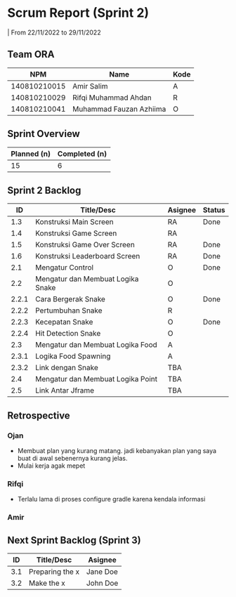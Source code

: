 # Scrum Report (Sprint 2)
| From 22/11/2022 to 29/11/2022

## Team ORA
| NPM           | Name                    | Kode| 
| ------------- |-------------------------|-----|
| 140810210015  | Amir Salim              | A   |
| 140810210029  | Rifqi Muhammad Ahdan    | R   |
| 140810210041  | Muhammad Fauzan Azhiima | O   |

## Sprint Overview
| Planned (n)   | Completed (n) |
| ------------- |-------------- |
| 15             | 6             |

## Sprint 2 Backlog

| ID  | Title/Desc | Asignee | Status |
| --- | ---------- | ------- | ------ |
| 1.3   | Konstruksi Main Screen | RA  | Done |
| 1.4   | Konstruksi Game Screen | RA  |  |
| 1.5   | Konstruksi Game Over Screen | RA | Done |
| 1.6   | Konstruksi Leaderboard Screen | RA | Done |
| 2.1   | Mengatur Control | O | Done |
| 2.2   | Mengatur dan Membuat Logika Snake | O | |
| 2.2.1 | Cara Bergerak Snake | O | Done |
| 2.2.2 | Pertumbuhan Snake | R | |
| 2.2.3 | Kecepatan Snake | O | Done |
| 2.2.4 | Hit Detection Snake | O |  |
| 2.3   | Mengatur dan Membuat Logika Food | A | |
| 2.3.1 | Logika Food Spawning | A | |
| 2.3.2 | Link dengan Snake | TBA | |
| 2.4   | Mengatur dan Membuat Logika Point | TBA | |
| 2.5   | Link Antar Jframe | TBA | |

## Retrospective 

### Ojan
- Membuat plan yang kurang matang. jadi kebanyakan plan yang saya buat di awal sebenernya kurang jelas.
- Mulai kerja agak mepet
### Rifqi
- Terlalu lama di proses configure gradle karena kendala informasi
### Amir

## Next Sprint Backlog (Sprint 3)
| ID  | Title/Desc | Asignee | 
| --- | ---------- | ------- | 
| 3.1 | Preparing the x | Jane Doe | 
| 3.2 | Make the x | John Doe | 
